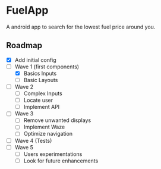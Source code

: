 # FuelApp
A android app to search for the lowest fuel price around you.

<!-- ROADMAP -->
## Roadmap

- [x] Add initial config
- [ ] Wave 1 (first components)
    - [x] Basics Inputs
    - [ ] Basic Layouts
- [ ] Wave 2 
    - [ ] Complex Inputs
    - [ ] Locate user
    - [ ] Implement API
- [ ] Wave 3
    - [ ] Remove unwanted displays
    - [ ] Implement Waze
    - [ ] Optimize navigation
- [ ] Wave 4 (Tests)
- [ ] Wave 5
    - [ ] Users experimentations
    - [ ] Look for future enhancements
